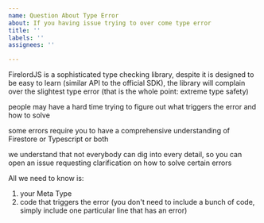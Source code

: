 ```yaml
---
name: Question About Type Error
about: If you having issue trying to over come type error
title: ''
labels: ''
assignees: ''

---
```


FirelordJS is a sophisticated type checking library, despite it is designed to be easy to learn (similar API to the official SDK), the library will complain over the slightest type error (that is the whole point: extreme type safety)

people may have a hard time trying to figure out what triggers the error and how to solve

some errors require you to have a comprehensive understanding of Firestore or Typescript or both

we understand that not everybody can dig into every detail, so you can open an issue requesting clarification on how to solve certain errors

All we need to know is:
1. your Meta Type
2. code that triggers the error (you don't need to include a bunch of code, simply include one particular line that has an error)
